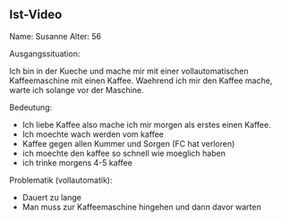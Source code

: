 ## Ist-Video

Name: Susanne
Alter: 56

Ausgangssituation:

Ich bin in der Kueche und mache mir mit einer vollautomatischen Kaffeemaschine mit einen Kaffee.
Waehrend ich mir den Kaffee mache, warte ich solange vor der Maschine.

Bedeutung:

- Ich liebe Kaffee also mache ich mir morgen als erstes einen Kaffee.
- Ich moechte wach werden vom kaffee
- Kaffee gegen allen Kummer und Sorgen (FC hat verloren)
- ich moechte den kaffee so schnell wie moeglich haben
- ich trinke morgens 4-5 kaffee

Problematik (vollautomatik):

- Dauert zu lange
- Man muss zur Kaffeemaschine hingehen und dann davor warten